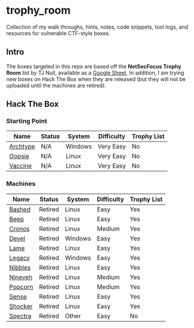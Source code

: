 # trophy_room

Collection of my walk throughs, hints, notes, code snippets, tool logs, and resources for vulnerable CTF-style boxes.

## Intro

The boxes targeted in this repo are based off the **NetSecFocus Trophy Room** list by TJ Null, available as a [Google Sheet](https://docs.google.com/spreadsheets/d/1dwSMIAPIam0PuRBkCiDI88pU3yzrqqHkDtBngUHNCw8/htmlview). In addition, I am trying new boxes on Hack The Box when they are released (but they will not be uploaded until the machines are retired).

## Hack The Box

### Starting Point

| Name | Status | System | Difficulty | Trophy List |
| ---- |--------| -------|------------|-------------|
| [Archtype](hackthebox/startingpoint/1_archtype) | N/A | Windows | Very Easy | No |
| [Oopsie](hackthebox/startingpoint/2_oopsie) | N/A | Linux | Very Easy | No |
| [Vaccine](hackthebox/startingpoint/3_vaccine) | N/A | Linux | Very Easy | No |

### Machines

| Name | Status | System | Difficulty | Trophy List |
| ---- |--------|--------|------------|-------------|
| [Bashed](hackthebox/machines/bashed) | Retired | Linux | Easy | Yes |
| [Beep](hackthebox/machines/beep) | Retired | Linux | Easy | Yes |
| [Cronos](hackthebox/machines/cronos) | Retired | Linux | Medium | Yes |
| [Devel](hackthebox/machines/devel) | Retired | Windows | Easy | Yes |
| [Lame](hackthebox/machines/lame) | Retired | Linux | Easy | Yes |
| [Legacy](hackthebox/machines/legacy) | Retired | Windows | Easy | Yes |
| [Nibbles](hackthebox/machines/nibbles) | Retired | Linux | Easy | Yes |
| [Nineveh](hackthebox/machines/nineveh) | Retired | Linux | Medium | Yes |
| [Popcorn](hackthebox/machines/popcorn) | Retired | Linux | Medium | Yes |
| [Sense](hackthebox/machines/sense) | Retired | Linux | Easy | Yes |
| [Shocker](hackthebox/machines/shocker) | Retired | Linux | Easy | Yes |
| [Spectra](hackthebox/machines/spectra) | Retired | Other | Easy | No |
